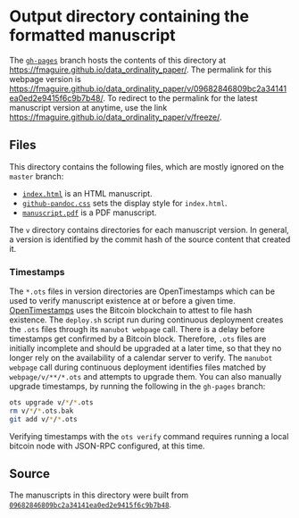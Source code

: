# Output directory containing the formatted manuscript

The [`gh-pages`](https://github.com/fmaguire/data_ordinality_paper/tree/gh-pages) branch hosts the contents of this directory at https://fmaguire.github.io/data_ordinality_paper/.
The permalink for this webpage version is https://fmaguire.github.io/data_ordinality_paper/v/09682846809bc2a34141ea0ed2e9415f6c9b7b48/.
To redirect to the permalink for the latest manuscript version at anytime, use the link https://fmaguire.github.io/data_ordinality_paper/v/freeze/.

## Files

This directory contains the following files, which are mostly ignored on the `master` branch:

+ [`index.html`](index.html) is an HTML manuscript.
+ [`github-pandoc.css`](github-pandoc.css) sets the display style for `index.html`.
+ [`manuscript.pdf`](manuscript.pdf) is a PDF manuscript.

The `v` directory contains directories for each manuscript version.
In general, a version is identified by the commit hash of the source content that created it.

### Timestamps

The `*.ots` files in version directories are OpenTimestamps which can be used to verify manuscript existence at or before a given time.
[OpenTimestamps](https://opentimestamps.org/) uses the Bitcoin blockchain to attest to file hash existence.
The `deploy.sh` script run during continuous deployment creates the `.ots` files through its `manubot webpage` call.
There is a delay before timestamps get confirmed by a Bitcoin block.
Therefore, `.ots` files are initially incomplete and should be upgraded at a later time, so that they no longer rely on the availability of a calendar server to verify.
The `manubot webpage` call during continuous deployment identifies files matched by `webpage/v/**/*.ots` and attempts to upgrade them.
You can also manually upgrade timestamps, by running the following in the `gh-pages` branch:

```sh
ots upgrade v/*/*.ots
rm v/*/*.ots.bak
git add v/*/*.ots
```

Verifying timestamps with the `ots verify` command requires running a local bitcoin node with JSON-RPC configured, at this time.

## Source

The manuscripts in this directory were built from
[`09682846809bc2a34141ea0ed2e9415f6c9b7b48`](https://github.com/fmaguire/data_ordinality_paper/commit/09682846809bc2a34141ea0ed2e9415f6c9b7b48).
